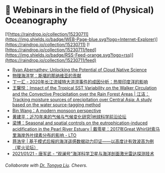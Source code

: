 # 🌊 Webinars in the field of (Physical) Oceanography

[![https://raindrop.io/collection/15230711](https://img.shields.io/badge/WEB-Page-blue.svg?logo=Internet-Explorer)](https://raindrop.io/collection/15230711) [![https://raindrop.io/collection/15230711/feed](https://img.shields.io/badge/RSS-Feed-orange.svg?logo=rss)](https://raindrop.io/collection/15230711/feed)

<!-- BLOG-POST-LIST:START -->
- [Ryan Abernathey: Unlocking the Potential of Cloud Native Science](https://vimeo.com/507612164)
- [物理海洋学：斯堪的那纳维亚的贡献](https://mp.weixin.qq.com/s/SharhUmtFljKbCSqR6O2eQ)
- [丁一汇 - 2020年长江流域特大洪涝事件的成因分析：热带印度洋的影响](https://mp.weixin.qq.com/s/tGK4d8gAhrG3gq8X6beLZA)
- [王馨悦：Impact of the Tropical SST Variability on the Walker Circulation and the Convective Precipitation over the Rain Forest Areas | 江洁：Tracking moisture sources of precipitation over Central Asia: A study based on the water source-tagging method](https://mp.weixin.qq.com/s/wFWBcvCakQD-iRZB55NK7g)
- [Bin Wang：A modern monsoon perspective](https://mp.weixin.qq.com/s/CN1Zt7kPEBdJRbMaPCD68A)
- [黄建平：近70年来的气候与气候变化研究|地球科学前沿论坛](https://mp.weixin.qq.com/s/SGFi4i-2Jo3yzOmxP2NJEA)
- [梁博：Seasonal and spatial controls on the eutrophication-induced acidification in the Pearl River Estuary | 戴零星：2017年Great Whirl对索马里海岸外叶绿素分布的影响 - LTO](http://lto.scsio.ac.cn/xwtz/xsbg/202101/t20210125_619860.html)
- [蒋浩宇 | 基于模式后报的海洋遥感数据动力印证——以高度计有效波高为例 （星火论坛）](https://mp.weixin.qq.com/s/GLhAB3ceS_hxTw-GMviodg)
- [2021/01/21 - 唐军武 - “观澜号”海洋科学卫星与海洋剖面激光雷达探测技术](https://aos.fudan.edu.cn/02/35/c14897a262709/page.htm)
<!-- BLOG-POST-LIST:END -->

###### Collaborate with [Dr. Tongya Liu](https://liutongya.github.io/). Cheers.
